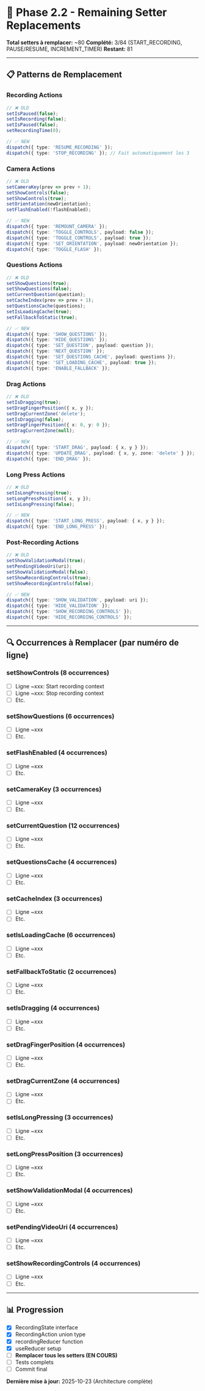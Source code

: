 # 🔄 Phase 2.2 - Remaining Setter Replacements

**Total setters à remplacer:** ~80
**Complété:** 3/84 (START_RECORDING, PAUSE/RESUME, INCREMENT_TIMER)
**Restant:** 81

---

## 📋 Patterns de Remplacement

### Recording Actions
```typescript
// ❌ OLD
setIsPaused(false);
setIsRecording(false);
setIsPaused(false);
setRecordingTime(0);

// ✅ NEW
dispatch({ type: 'RESUME_RECORDING' });
dispatch({ type: 'STOP_RECORDING' }); // Fait automatiquement les 3
```

### Camera Actions
```typescript
// ❌ OLD
setCameraKey(prev => prev + 1);
setShowControls(false);
setShowControls(true);
setOrientation(newOrientation);
setFlashEnabled(!flashEnabled);

// ✅ NEW
dispatch({ type: 'REMOUNT_CAMERA' });
dispatch({ type: 'TOGGLE_CONTROLS', payload: false });
dispatch({ type: 'TOGGLE_CONTROLS', payload: true });
dispatch({ type: 'SET_ORIENTATION', payload: newOrientation });
dispatch({ type: 'TOGGLE_FLASH' });
```

### Questions Actions
```typescript
// ❌ OLD
setShowQuestions(true);
setShowQuestions(false);
setCurrentQuestion(question);
setCacheIndex(prev => prev + 1);
setQuestionsCache(questions);
setIsLoadingCache(true);
setFallbackToStatic(true);

// ✅ NEW
dispatch({ type: 'SHOW_QUESTIONS' });
dispatch({ type: 'HIDE_QUESTIONS' });
dispatch({ type: 'SET_QUESTION', payload: question });
dispatch({ type: 'NEXT_QUESTION' });
dispatch({ type: 'SET_QUESTIONS_CACHE', payload: questions });
dispatch({ type: 'SET_LOADING_CACHE', payload: true });
dispatch({ type: 'ENABLE_FALLBACK' });
```

### Drag Actions
```typescript
// ❌ OLD
setIsDragging(true);
setDragFingerPosition({ x, y });
setDragCurrentZone('delete');
setIsDragging(false);
setDragFingerPosition({ x: 0, y: 0 });
setDragCurrentZone(null);

// ✅ NEW
dispatch({ type: 'START_DRAG', payload: { x, y } });
dispatch({ type: 'UPDATE_DRAG', payload: { x, y, zone: 'delete' } });
dispatch({ type: 'END_DRAG' });
```

### Long Press Actions
```typescript
// ❌ OLD
setIsLongPressing(true);
setLongPressPosition({ x, y });
setIsLongPressing(false);

// ✅ NEW
dispatch({ type: 'START_LONG_PRESS', payload: { x, y } });
dispatch({ type: 'END_LONG_PRESS' });
```

### Post-Recording Actions
```typescript
// ❌ OLD
setShowValidationModal(true);
setPendingVideoUri(uri);
setShowValidationModal(false);
setShowRecordingControls(true);
setShowRecordingControls(false);

// ✅ NEW
dispatch({ type: 'SHOW_VALIDATION', payload: uri });
dispatch({ type: 'HIDE_VALIDATION' });
dispatch({ type: 'SHOW_RECORDING_CONTROLS' });
dispatch({ type: 'HIDE_RECORDING_CONTROLS' });
```

---

## 🔍 Occurrences à Remplacer (par numéro de ligne)

### setShowControls (8 occurrences)
- [ ] Ligne ~xxx: Start recording context
- [ ] Ligne ~xxx: Stop recording context
- [ ] Etc.

### setShowQuestions (6 occurrences)
- [ ] Ligne ~xxx
- [ ] Etc.

### setFlashEnabled (4 occurrences)
- [ ] Ligne ~xxx
- [ ] Etc.

### setCameraKey (3 occurrences)
- [ ] Ligne ~xxx
- [ ] Etc.

### setCurrentQuestion (12 occurrences)
- [ ] Ligne ~xxx
- [ ] Etc.

### setQuestionsCache (4 occurrences)
- [ ] Ligne ~xxx
- [ ] Etc.

### setCacheIndex (3 occurrences)
- [ ] Ligne ~xxx
- [ ] Etc.

### setIsLoadingCache (6 occurrences)
- [ ] Ligne ~xxx
- [ ] Etc.

### setFallbackToStatic (2 occurrences)
- [ ] Ligne ~xxx
- [ ] Etc.

### setIsDragging (4 occurrences)
- [ ] Ligne ~xxx
- [ ] Etc.

### setDragFingerPosition (4 occurrences)
- [ ] Ligne ~xxx
- [ ] Etc.

### setDragCurrentZone (4 occurrences)
- [ ] Ligne ~xxx
- [ ] Etc.

### setIsLongPressing (3 occurrences)
- [ ] Ligne ~xxx
- [ ] Etc.

### setLongPressPosition (3 occurrences)
- [ ] Ligne ~xxx
- [ ] Etc.

### setShowValidationModal (4 occurrences)
- [ ] Ligne ~xxx
- [ ] Etc.

### setPendingVideoUri (4 occurrences)
- [ ] Ligne ~xxx
- [ ] Etc.

### setShowRecordingControls (4 occurrences)
- [ ] Ligne ~xxx
- [ ] Etc.

---

## 📊 Progression

- [x] RecordingState interface
- [x] RecordingAction union type
- [x] recordingReducer function
- [x] useReducer setup
- [ ] **Remplacer tous les setters (EN COURS)**
- [ ] Tests complets
- [ ] Commit final

**Dernière mise à jour:** 2025-10-23 (Architecture complète)

